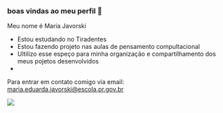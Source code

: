 ### boas vindas ao meu perfil 🖤
Meu nome é Maria Javorski

- Estou estudando no Tiradentes
- Estou fazendo projeto nas aulas de pensamento compultacional
- Ultilizo esse espeço para minha organização e compartilhamento dos meus pojetos desenvolvidos
- 
Para entrar em contato comigo via email: 
maria.eduarda.javorski@escola.pr.gov.br

![](https://media1.tenor.com/m/nkgz9D5GyIEAAAAd/2fast2furious-brian-o-conner.gif)

